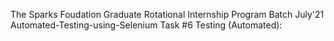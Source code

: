 The Sparks Foudation
Graduate Rotational Internship Program
Batch July'21
Automated-Testing-using-Selenium
Task #6 Testing (Automated):
